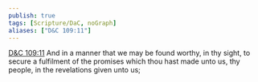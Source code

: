 ```yaml
---
publish: true
tags: [Scripture/DaC, noGraph]
aliases: ["D&C 109:11"]
---
```

[D&C 109:11](https://churchofjesuschrist.org/study/scriptures/dc-testament/dc/109?lang=eng&id=p11#p11) And in a manner that we may be found worthy, in thy sight, to secure a fulfilment of the promises which thou hast made unto us, thy people, in the revelations given unto us;
